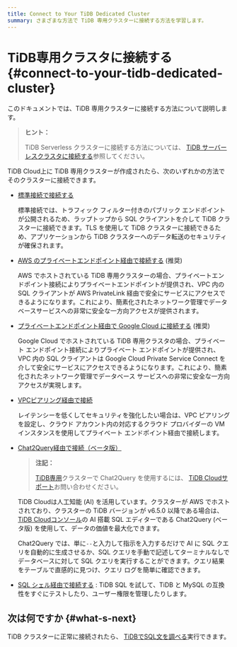 ```yaml
---
title: Connect to Your TiDB Dedicated Cluster
summary: さまざまな方法で TiDB 専用クラスターに接続する方法を学習します。
---
```


# TiDB専用クラスタに接続する {#connect-to-your-tidb-dedicated-cluster}

このドキュメントでは、TiDB 専用クラスターに接続する方法について説明します。

> **ヒント：**
>
> TiDB Serverless クラスターに接続する方法については、 [TiDB サーバーレスクラスタに接続する](/tidb-cloud/connect-to-tidb-cluster-serverless.md)参照してください。

TiDB Cloud上に TiDB 専用クラスターが作成されたら、次のいずれかの方法でそのクラスターに接続できます。

-   [標準接続で接続する](/tidb-cloud/connect-via-standard-connection.md)

    標準接続では、トラフィック フィルター付きのパブリック エンドポイントが公開されるため、ラップトップから SQL クライアントを介して TiDB クラスターに接続できます。TLS を使用して TiDB クラスターに接続できるため、アプリケーションから TiDB クラスターへのデータ転送のセキュリティが確保されます。

-   [AWS のプライベートエンドポイント経由で接続する](/tidb-cloud/set-up-private-endpoint-connections.md) (推奨)

    AWS でホストされている TiDB 専用クラスターの場合、プライベートエンドポイント接続によりプライベートエンドポイントが提供され、VPC 内の SQL クライアントが AWS PrivateLink 経由で安全にサービスにアクセスできるようになります。これにより、簡素化されたネットワーク管理でデータベースサービスへの非常に安全な一方向アクセスが提供されます。

-   [プライベートエンドポイント経由で Google Cloud に接続する](/tidb-cloud/set-up-private-endpoint-connections-on-google-cloud.md) (推奨)

    Google Cloud でホストされている TiDB 専用クラスタの場合、プライベート エンドポイント接続によりプライベート エンドポイントが提供され、VPC 内の SQL クライアントは Google Cloud Private Service Connect を介して安全にサービスにアクセスできるようになります。これにより、簡素化されたネットワーク管理でデータベース サービスへの非常に安全な一方向アクセスが実現します。

-   [VPCピアリング経由で接続](/tidb-cloud/set-up-vpc-peering-connections.md)

    レイテンシーを低くしてセキュリティを強化したい場合は、VPC ピアリングを設定し、クラウド アカウント内の対応するクラウド プロバイダーの VM インスタンスを使用してプライベート エンドポイント経由で接続します。

-   [Chat2Query経由で接続（ベータ版）](/tidb-cloud/explore-data-with-chat2query.md)

    > **注記：**
    >
    > [TiDB専用](/tidb-cloud/select-cluster-tier.md#tidb-dedicated)クラスターで Chat2Query を使用するには、 [TiDB Cloudサポート](/tidb-cloud/tidb-cloud-support.md)お問い合わせください。

    TiDB Cloudは人工知能 (AI) を活用しています。クラスターが AWS でホストされており、クラスターの TiDB バージョンが v6.5.0 以降である場合は、 [TiDB Cloudコンソール](https://tidbcloud.com/)の AI 搭載 SQL エディターである Chat2Query (ベータ版) を使用して、データの価値を最大化できます。

    Chat2Query では、単に`--`と入力して指示を入力するだけで AI に SQL クエリを自動的に生成させるか、SQL クエリを手動で記述してターミナルなしでデータベースに対して SQL クエリを実行することができます。クエリ結果をテーブルで直感的に見つけ、クエリ ログを簡単に確認できます。

-   [SQL シェル経由で接続する](/tidb-cloud/connect-via-sql-shell.md) : TiDB SQL を試して、TiDB と MySQL の互換性をすぐにテストしたり、ユーザー権限を管理したりします。

## 次は何ですか {#what-s-next}

TiDB クラスターに正常に接続されたら、 [TiDBでSQL文を調べる](/basic-sql-operations.md)実行できます。
